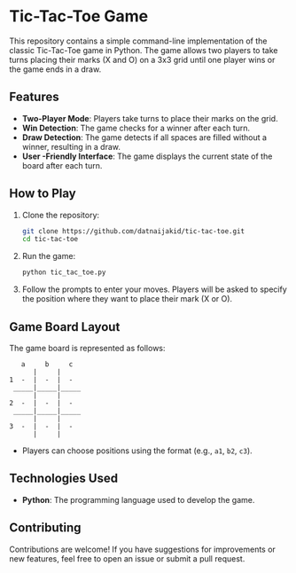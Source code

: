 # Tic-Tac-Toe Game

This repository contains a simple command-line implementation of the classic Tic-Tac-Toe game in Python. The game allows two players to take turns placing their marks (X and O) on a 3x3 grid until one player wins or the game ends in a draw.

## Features

- **Two-Player Mode**: Players take turns to place their marks on the grid.
- **Win Detection**: The game checks for a winner after each turn.
- **Draw Detection**: The game detects if all spaces are filled without a winner, resulting in a draw.
- **User -Friendly Interface**: The game displays the current state of the board after each turn.

## How to Play

1. Clone the repository:
   ```bash
   git clone https://github.com/datnaijakid/tic-tac-toe.git
   cd tic-tac-toe
   ```

2. Run the game:
   ```bash
   python tic_tac_toe.py
   ```

3. Follow the prompts to enter your moves. Players will be asked to specify the position where they want to place their mark (X or O).

## Game Board Layout

The game board is represented as follows:

```
   a     b     c
      |     |     
1  -  |  -  |  -  
 _____|_____|_____
      |     |     
2  -  |  -  |  -  
 _____|_____|_____
      |     |     
3  -  |  -  |  -  
      |     |     
```

- Players can choose positions using the format (e.g., `a1`, `b2`, `c3`).

## Technologies Used

- **Python**: The programming language used to develop the game.

## Contributing

Contributions are welcome! If you have suggestions for improvements or new features, feel free to open an issue or submit a pull request.
